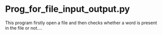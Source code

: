 # Prog_for_file_input_output.py
This program firstly open a file and then checks whether a word is present in the file or not....
